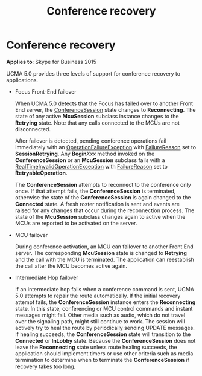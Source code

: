 ﻿---
title: Conference recovery
description: UCMA 5.0 provides three levels of support for conference recovery to applications. Focus Front-End, MCU, and Intermediate Hop failover.
TOCTitle: Conference recovery
ms:assetid: a857410d-7f32-4850-9815-e0be658781b2
ms:mtpsurl: https://msdn.microsoft.com/library/Dn466073(v=office.16)
ms:contentKeyID: 65240008
ms.date: 07/27/2015
mtps_version: v=office.16
---

# Conference recovery


**Applies to**: Skype for Business 2015

UCMA 5.0 provides three levels of support for conference recovery to applications.

  - Focus Front-End failover
    
    When UCMA 5.0 detects that the Focus has failed over to another Front End server, the [ConferenceSession](https://msdn.microsoft.com/library/hh349315\(v=office.16\)) state changes to **Reconnecting**. The state of any active **McuSession** subclass instance changes to the **Retrying** state. Note that any calls connected to the MCUs are not disconnected.
    
    After failover is detected, pending conference operations fail immediately with an [OperationFailureException](https://msdn.microsoft.com/library/hh161725\(v=office.16\)) with [FailureReason](https://msdn.microsoft.com/library/hh381130\(v=office.16\)) set to **SessionRetrying**. Any **Begin***Xxx* method invoked on the **ConferenceSession** or an **McuSession** subclass fails with a [RealTimeInvalidOperationException](https://msdn.microsoft.com/library/hh349003\(v=office.16\)) with [FailureReason](https://msdn.microsoft.com/library/hh350167\(v=office.16\)) set to **RetryableOperation**.
    
    The **ConferenceSession** attempts to reconnect to the conference only once. If that attempt fails, the **ConferenceSession** is terminated, otherwise the state of the **ConferenceSession** is again changed to the **Connected** state. A fresh roster notification is sent and events are raised for any changes that occur during the reconnection process. The state of the **McuSession** subclass changes again to active when the MCUs are reported to be activated on the server.

  - MCU failover
    
    During conference activation, an MCU can failover to another Front End server. The corresponding **McuSession** state is changed to **Retrying** and the call with the MCU is terminated. The application can reestablish the call after the MCU becomes active again.

  - Intermediate Hop failover
    
    If an intermediate hop fails when a conference command is sent, UCMA 5.0 attempts to repair the route automatically. If the initial recovery attempt fails, the **ConferenceSession** instance enters the **Reconnecting** state. In this state, conferencing or MCU control commands and instant messages might fail. Other media such as audio, which do not travel over the signaling path, might still continue to work. The session will actively try to heal the route by periodically sending UPDATE messages. If healing succeeds, the **ConferenceSession** state will transition to the **Connected** or **InLobby** state. Because the **ConferenceSession** does not leave the **Reconnecting** state unless route healing succeeds, the application should implement timers or use other criteria such as media termination to determine when to terminate the **ConferenceSession** if recovery takes too long.

